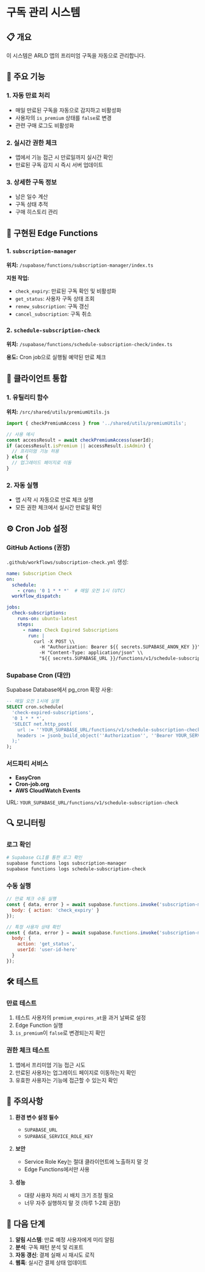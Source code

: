 # 구독 관리 시스템

## 📋 개요

이 시스템은 ARLD 앱의 프리미엄 구독을 자동으로 관리합니다.

## 🚀 주요 기능

### 1. 자동 만료 처리
- 매일 만료된 구독을 자동으로 감지하고 비활성화
- 사용자의 `is_premium` 상태를 `false`로 변경
- 관련 구매 로그도 비활성화

### 2. 실시간 권한 체크
- 앱에서 기능 접근 시 만료일까지 실시간 확인
- 만료된 구독 감지 시 즉시 서버 업데이트

### 3. 상세한 구독 정보
- 남은 일수 계산
- 구독 상태 추적
- 구매 히스토리 관리

## 🔧 구현된 Edge Functions

### 1. `subscription-manager`
**위치:** `/supabase/functions/subscription-manager/index.ts`

**지원 작업:**
- `check_expiry`: 만료된 구독 확인 및 비활성화
- `get_status`: 사용자 구독 상태 조회
- `renew_subscription`: 구독 갱신
- `cancel_subscription`: 구독 취소

### 2. `schedule-subscription-check`
**위치:** `/supabase/functions/schedule-subscription-check/index.ts`

**용도:** Cron job으로 실행될 예약된 만료 체크

## 📱 클라이언트 통합

### 1. 유틸리티 함수
**위치:** `/src/shared/utils/premiumUtils.js`

```javascript
import { checkPremiumAccess } from '../shared/utils/premiumUtils';

// 사용 예시
const accessResult = await checkPremiumAccess(userId);
if (accessResult.isPremium || accessResult.isAdmin) {
  // 프리미엄 기능 허용
} else {
  // 업그레이드 페이지로 이동
}
```

### 2. 자동 실행
- 앱 시작 시 자동으로 만료 체크 실행
- 모든 권한 체크에서 실시간 만료일 확인

## ⚙️ Cron Job 설정

### GitHub Actions (권장)
`.github/workflows/subscription-check.yml` 생성:

```yaml
name: Subscription Check
on:
  schedule:
    - cron: '0 1 * * *'  # 매일 오전 1시 (UTC)
  workflow_dispatch:

jobs:
  check-subscriptions:
    runs-on: ubuntu-latest
    steps:
      - name: Check Expired Subscriptions
        run: |
          curl -X POST \\
            -H "Authorization: Bearer ${{ secrets.SUPABASE_ANON_KEY }}" \\
            -H "Content-Type: application/json" \\
            "${{ secrets.SUPABASE_URL }}/functions/v1/schedule-subscription-check"
```

### Supabase Cron (대안)
Supabase Database에서 pg_cron 확장 사용:

```sql
-- 매일 오전 1시에 실행
SELECT cron.schedule(
  'check-expired-subscriptions',
  '0 1 * * *',
  'SELECT net.http_post(
    url := ''YOUR_SUPABASE_URL/functions/v1/schedule-subscription-check'',
    headers := jsonb_build_object(''Authorization'', ''Bearer YOUR_SERVICE_KEY'')
  );'
);
```

### 서드파티 서비스
- **EasyCron**
- **Cron-job.org**
- **AWS CloudWatch Events**

URL: `YOUR_SUPABASE_URL/functions/v1/schedule-subscription-check`

## 🔍 모니터링

### 로그 확인
```bash
# Supabase CLI를 통한 로그 확인
supabase functions logs subscription-manager
supabase functions logs schedule-subscription-check
```

### 수동 실행
```javascript
// 만료 체크 수동 실행
const { data, error } = await supabase.functions.invoke('subscription-manager', {
  body: { action: 'check_expiry' }
});

// 특정 사용자 상태 확인
const { data, error } = await supabase.functions.invoke('subscription-manager', {
  body: { 
    action: 'get_status',
    userId: 'user-id-here'
  }
});
```

## 🛠️ 테스트

### 만료 테스트
1. 테스트 사용자의 `premium_expires_at`을 과거 날짜로 설정
2. Edge Function 실행
3. `is_premium`이 `false`로 변경되는지 확인

### 권한 체크 테스트
1. 앱에서 프리미엄 기능 접근 시도
2. 만료된 사용자는 업그레이드 페이지로 이동하는지 확인
3. 유효한 사용자는 기능에 접근할 수 있는지 확인

## 🚨 주의사항

1. **환경 변수 설정 필수**
   - `SUPABASE_URL`
   - `SUPABASE_SERVICE_ROLE_KEY`

2. **보안**
   - Service Role Key는 절대 클라이언트에 노출하지 말 것
   - Edge Functions에서만 사용

3. **성능**
   - 대량 사용자 처리 시 배치 크기 조정 필요
   - 너무 자주 실행하지 말 것 (하루 1-2회 권장)

## 🎯 다음 단계

1. **알림 시스템**: 만료 예정 사용자에게 미리 알림
2. **분석**: 구독 패턴 분석 및 리포트
3. **자동 갱신**: 결제 실패 시 재시도 로직
4. **웹훅**: 실시간 결제 상태 업데이트